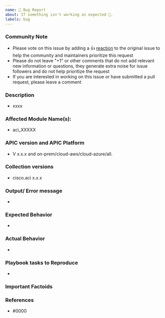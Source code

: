 ```yaml
---
name: 🐛 Bug Report
about: If something isn't working as expected 🤔.
labels: bug
---
```


<!--- Please keep this note for the community --->

### Community Note

* Please vote on this issue by adding a 👍 [reaction](https://blog.github.com/2016-03-10-add-reactions-to-pull-requests-issues-and-comments/) to the original issue to help the community and maintainers prioritize this request
* Please do not leave "+1" or other comments that do not add relevant new information or questions, they generate extra noise for issue followers and do not help prioritize the request
* If you are interested in working on this issue or have submitted a pull request, please leave a comment

<!--- Thank you for keeping this note for the community --->

### Description
<!--- Please specify additional labels in the labels section if applicable to the issue.
Possible additional labels: documentation/question --->

<!--- Please leave a helpful description of the feature request here. --->

* xxxx

### Affected Module Name(s):

<!--- Please list the affected module name(s). --->

* aci_XXXXX

### APIC version and APIC Platform

* V x.x.x and on-prem/cloud-aws/cloud-azure/all.

### Collection versions

* cisco.aci x.x.x

### Output/ Error message

<!---
Please provide the generated error message.
--->
*

### Expected Behavior

<!--- What should have happened? --->
*

### Actual Behavior

<!--- What actually happened? --->
*

### Playbook tasks to Reproduce

<!--- Please list the playbook tasks required to reproduce the issue. --->

*

### Important Factoids

<!--- Are there anything atypical about your accounts that we should know? For example: Same task runs on different version of APIC? --->

### References

<!---
Information about referencing Github Issues: https://help.github.com/articles/basic-writing-and-formatting-syntax/#referencing-issues-and-pull-requests

Are there any other GitHub issues (open or closed) or pull requests that should be linked here? Vendor documentation? For example:
--->

* #0000